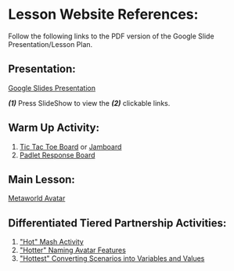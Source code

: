 # Lesson Website References: 
Follow the following links to the PDF version of the Google Slide Presentation/Lesson Plan. 

## Presentation:
[Google Slides Presentation](https://docs.google.com/presentation/d/12_Owxxm1XFR9uPe75qpIAwIjL-PbeTbcJu4_GqA7u4U/edit?usp=sharing)

**_(1)_** Press SlideShow to view the **_(2)_** clickable links. 

## **Warm Up Activity:** 
1. [Tic Tac Toe Board](https://editor.p5js.org/cs4all/sketches/Bk3TOJzlE) or [Jamboard](https://jamboard.google.com/d/1yVV9ApFn8CqR8OX-tDNyQ3ghFcitmKIoPWZxccVhyAM/edit?usp=sharing)
3. [Padlet Response Board](https://padlet.com/mbest41/b3mohsqeo1vf5xvm)
                  
                  
## **Main Lesson:** 
[Metaworld Avatar](https://www.gaiaonline.com/quickreg/?v=c&&redirect=https%3A%2F%2Fwww.gaiaonline.com%2Favatar%2F)



## **Differentiated Tiered Partnership Activities:** 
1. ["Hot" Mash Activity](https://kami.app/r9p-aJR-2CE-gsi)
2. ["Hotter" Naming Avatar Features](https://docs.google.com/presentation/d/1AQ6RYwmNy5rrJUdrBJP5abcqRmjOSMTisui5xYOa8Ww/edit?usp=sharing)                             
3. ["Hottest" Converting Scenarios into Variables and Values](https://docs.google.com/document/d/1KiJT2ExAjUw42K5EsqxQT1y_8mrCvYVRd6NmxJWo_qw/edit?usp=sharing)
